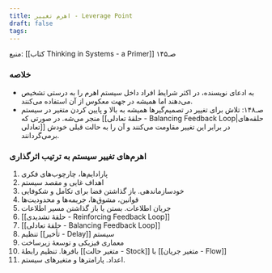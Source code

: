 ```yaml
---
title: اهرم تغییر - Leverage Point
draft: false
tags:
---
```

منبع: [[کتاب Thinking in Systems - a Primer]] صـ۱۴۵
### خلاصه

- به ادعای نویسنده، در اکثر شرایط افراد داخل سیستم اهرم را به درستی تشخیص می‌دهند اما همیشه در جهت معکوس از آن استفاده می‌کنند.
- صـ۱۴۸: تلاش برای تغییر در تصمیم‌گیرها همیشه به بالا و پایین کردن متغیر در سیستم منجر می‌شه. در صورتی که [[حلقهٔ تعادلی - Balancing Feedback Loop|حلقه‌های تعادلی]] در برابر این تغییر مقاومت می‌کنند و آن را به حالت قبلی خودش برمی‌گردانند.

### اهرم‌های تغییر سیستم به ترتیب اثرگذاری

1. پارادایم‌ها، چارچوب‌های فکری
2. اهداف غایی و مقصد سیستم
3. خودسازماندهی. باز گذاشتن فضا برای تکامل و شکوفایی
4. قوانین، مشوق‌ها، جریمه‌ها و محدودیت‌ها
5. جریان اطلاعات. بستن یا باز گذاشتن مسیر اطلاعات
6. [[حلقهٔ تشدیدی - Reinforcing Feedback Loop]]
7. [[حلقهٔ تعادلی - Balancing Feedback Loop]]
8. تنظیم [[تأخیر - Delay]] سیستم
9. معماری فیزیکی و توسعهٔ زیرساخت
10. بافرها. تنظیم رابطهٔ [[متغیر حالت - Stock]] با [[متغیر جریان - Flow]]
11. اعداد. پارامترها و متغیرهای سیستم.
